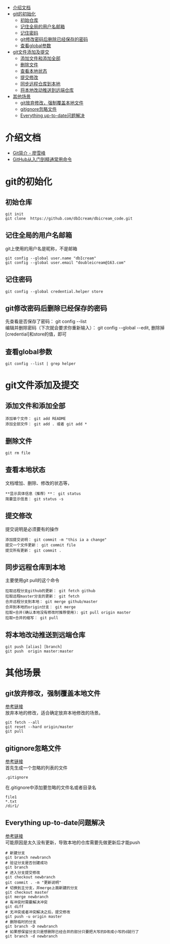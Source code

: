 <!-- TOC -->

- [介绍文档](#介绍文档)
- [git的初始化](#git的初始化)
    - [初始仓库](#初始仓库)
    - [记住全局的用户名邮箱](#记住全局的用户名邮箱)
    - [记住密码](#记住密码)
    - [git修改密码后删除已经保存的密码](#git修改密码后删除已经保存的密码)
    - [查看global参数](#查看global参数)
- [git文件添加及提交](#git文件添加及提交)
    - [添加文件和添加全部](#添加文件和添加全部)
    - [删除文件](#删除文件)
    - [查看本地状态](#查看本地状态)
    - [提交修改](#提交修改)
    - [同步远程仓库到本地](#同步远程仓库到本地)
    - [将本地改动推送到远端仓库](#将本地改动推送到远端仓库)
- [其他场景](#其他场景)
    - [git放弃修改，强制覆盖本地文件](#git放弃修改强制覆盖本地文件)
    - [gitignore忽略文件](#gitignore忽略文件)
    - [Everything up-to-date问题解决](#everything-up-to-date问题解决)

<!-- /TOC -->


# 介绍文档
- [Git简介 - 廖雪峰](http://www.liaoxuefeng.com/wiki/0013739516305929606dd18361248578c67b8067c8c017b000/001373962845513aefd77a99f4145f0a2c7a7ca057e7570000)
- [GitHub从入门到精通常用命令](http://blog.csdn.net/piaopiaopiaopiaopiao/article/details/42239651)

# git的初始化
## 初始仓库
```
git init
git clone  https://github.com/dbIcream/dbicream_code.git
```

## 记住全局的用户名邮箱
git上使用的用户名是昵称，不是邮箱  
```
git config --global user.name "dbIcream"  
git config --global user.email "doubleicream@163.com"  
```

## 记住密码
```
git config --global credential.helper store  
```

## git修改密码后删除已经保存的密码
先查看是否保存了密码： git config --list  
编辑并删除密码（下次就会要求你重新输入）： git config --global --edit, 删除掉[credential]和store的值，即可  


## 查看global参数
```
git config --list | grep helper
```


# git文件添加及提交
## 添加文件和添加全部
```
添加单个文件： git add README  
添加全部文件： git add . 或者 git add *  
```

## 删除文件
```
git rm file
```

## 查看本地状态
文档增加、删除、修改的状态等，
```
**显示具体信息（推荐）**： git status  
简要显示信息： git status -s 
```

## 提交修改
提交说明是必须要有的操作
```
添加提交说明： git commit -m "this ia a change"  
提交一个文件更新： git commit file  
提交所有更新： git commit .  
```

## 同步远程仓库到本地
主要使用git pull的这个命令  
```
拉取远程分支github的更新： git fetch github  
拉取远程master分支的更新： git fetch  
合并远程分支到本地： git merge github/master  
合并到本地的origin分支： git merge  
拉取+合并(确认本地没有修改时推荐使用): git pull origin master 
拉取+合并的缩写： git pull  
```

## 将本地改动推送到远端仓库
```
git push [alias] [branch]  
git push  origin master:master  
```

# 其他场景
## git放弃修改，强制覆盖本地文件
[参考链接](http://blog.csdn.net/tmtongming/article/details/73178997)  
放弃本地的修改，适合确定放弃本地修改的场景。  
```
git fetch --all  
git reset --hard origin/master   
git pull  
```

## gitignore忽略文件
[参考链接](https://blog.csdn.net/u014079773/article/details/51602344)  
首先生成一个忽略的列表的文件  
```
.gitignore  
```

在.gitignore中添加要忽略的文件名或者目录名  
```
file1
*.txt
/dir1/
```
## Everything up-to-date问题解决  
[参考链接](https://www.jianshu.com/p/899b9e66a3db)  
可能原因是太久没有更新，导致本地的仓库需要先做更新后才能push  
```
# 新建分支
git branch newbranch
# 验证分支是否创建成功
git branch
# 进入分支提交修改
git checkout newbranch
git commit . -m "更新说明"
# 切换到主分支，并merge上面新建的分支
git checkout master
git merge newbranch
# 有冲突时需要解决冲突
git diff
# 无冲突或者冲突解决之后，提交修改
git push -u origin master
# 删除临时的分支
git branch -D newbranch
# 如果想保留分支只是想删除已经合并的部分只要把大写的D改成小写的d就行了
git branch -d newbranch
```



